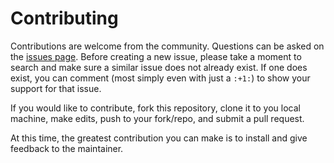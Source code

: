 Contributing
============

Contributions are welcome from the community. Questions can be asked on the
[issues page][1]. Before creating a new issue, please take a moment to search
and make sure a similar issue does not already exist. If one does exist, you
can comment (most simply even with just a `:+1:`) to show your support for that
issue.

If you would like to contribute, fork this repository, clone it to you local
machine, make edits, push to your fork/repo, and submit a pull request.

At this time, the greatest contribution you can make is to install and
give feedback to the maintainer.


[1]: https://https://github.com/nmtarr/NCBA/issues
